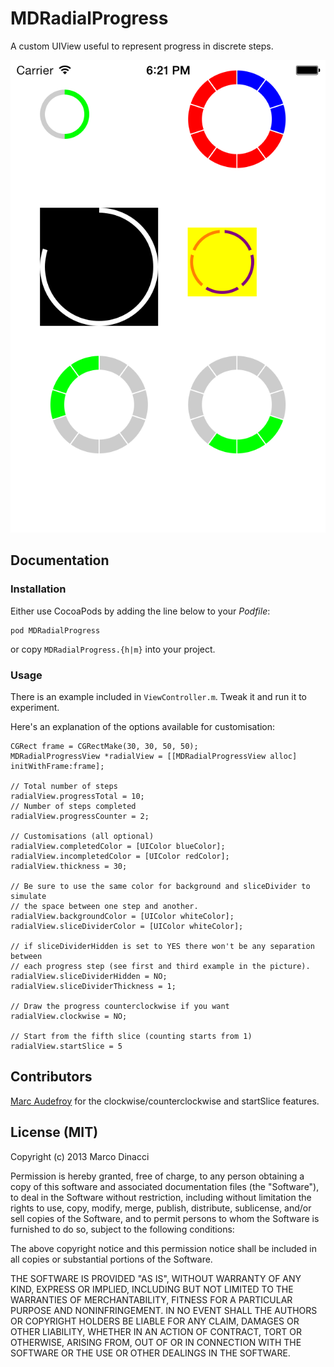 # MDRadialProgress

A custom UIView useful to represent progress in discrete steps. 

![Screenshot](screenshot.png "Screenshot")

## Documentation

### Installation

Either use CocoaPods by adding the line below to your _Podfile_:

```
pod MDRadialProgress
```

or copy `MDRadialProgress.{h|m}` into your project.

### Usage

There is an example included in `ViewController.m`. Tweak it and run it to
experiment. 

Here's an explanation of the options available for customisation:

```
CGRect frame = CGRectMake(30, 30, 50, 50);
MDRadialProgressView *radialView = [[MDRadialProgressView alloc] initWithFrame:frame];

// Total number of steps    
radialView.progressTotal = 10;
// Number of steps completed
radialView.progressCounter = 2;

// Customisations (all optional)
radialView.completedColor = [UIColor blueColor];
radialView.incompletedColor = [UIColor redColor];
radialView.thickness = 30;

// Be sure to use the same color for background and sliceDivider to simulate
// the space between one step and another.
radialView.backgroundColor = [UIColor whiteColor];
radialView.sliceDividerColor = [UIColor whiteColor];

// if sliceDividerHidden is set to YES there won't be any separation between
// each progress step (see first and third example in the picture).
radialView.sliceDividerHidden = NO;
radialView.sliceDividerThickness = 1;

// Draw the progress counterclockwise if you want
radialView.clockwise = NO;

// Start from the fifth slice (counting starts from 1)
radialView.startSlice = 5
```

## Contributors
[Marc Audefroy](https://github.com/MarcAudefroy) for the clockwise/counterclockwise and startSlice features.

## License (MIT)
Copyright (c) 2013 Marco Dinacci

Permission is hereby granted, free of charge, to any person obtaining a copy of
this software and associated documentation files (the "Software"), to deal in
the Software without restriction, including without limitation the rights to
use, copy, modify, merge, publish, distribute, sublicense, and/or sell copies
of the Software, and to permit persons to whom the Software is furnished to do
so, subject to the following conditions:

The above copyright notice and this permission notice shall be included in all 
copies or substantial portions of the Software.

THE SOFTWARE IS PROVIDED "AS IS", WITHOUT WARRANTY OF ANY KIND, EXPRESS OR
IMPLIED, INCLUDING BUT NOT LIMITED TO THE WARRANTIES OF MERCHANTABILITY,
FITNESS FOR A PARTICULAR PURPOSE AND NONINFRINGEMENT. IN NO EVENT SHALL THE
AUTHORS OR COPYRIGHT HOLDERS BE LIABLE FOR ANY CLAIM, DAMAGES OR OTHER
LIABILITY, WHETHER IN AN ACTION OF CONTRACT, TORT OR OTHERWISE, ARISING FROM,
OUT OF OR IN CONNECTION WITH THE SOFTWARE OR THE USE OR OTHER DEALINGS IN THE
SOFTWARE.

